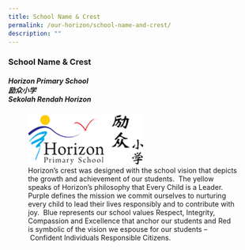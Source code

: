 ```yaml
---
title: School Name & Crest
permalink: /our-horizon/school-name-and-crest/
description: ""
---
```

### **School Name & Crest**
##### **Horizon Primary School <br>励众小学<br> Sekolah Rendah Horizon**

<figure>
<img src="/images/crest.png" style="width:55%"><br>
<figcaption>Horizon’s crest was designed with the school vision that depicts the growth and achievement of our students.  The yellow speaks of Horizon’s philosophy that Every Child is a Leader.  Purple defines the mission we commit ourselves to nurturing every child to lead their lives responsibly and to contribute with joy.  Blue represents our school values Respect, Integrity, Compassion and Excellence that anchor our students and Red is symbolic of the vision we espouse for our students – Confident Individuals Responsible Citizens. </figcaption></figure>